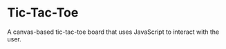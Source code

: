 Tic-Tac-Toe
===========

A canvas-based tic-tac-toe board that uses JavaScript to interact with the user.
